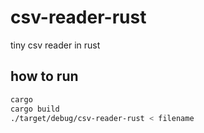 # csv-reader-rust
tiny csv reader in rust

## how to run
```bash
cargo
cargo build
./target/debug/csv-reader-rust < filename
```
